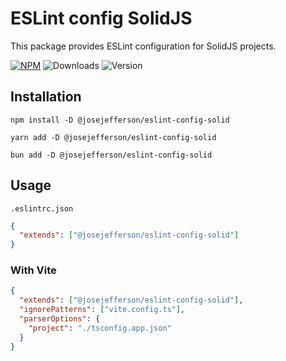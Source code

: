 # ESLint config SolidJS

This package provides ESLint configuration for SolidJS projects.

[![NPM](https://img.shields.io/badge/NPM-%23CB3837.svg?style=for-the-badge&logo=npm&logoColor=white)](https://www.npmjs.com/package/@josejefferson/eslint-config-solid)
![Downloads](https://img.shields.io/npm/dm/@josejefferson/eslint-config-solid?style=for-the-badge)
![Version](https://img.shields.io/npm/v/@josejefferson/eslint-config-solid?style=for-the-badge&label=Version)

## Installation

```fish
npm install -D @josejefferson/eslint-config-solid

yarn add -D @josejefferson/eslint-config-solid

bun add -D @josejefferson/eslint-config-solid
```

## Usage

`.eslintrc.json`

```json
{
  "extends": ["@josejefferson/eslint-config-solid"]
}
```

### With Vite

```json
{
  "extends": ["@josejefferson/eslint-config-solid"],
  "ignorePatterns": ["vite.config.ts"],
  "parserOptions": {
    "project": "./tsconfig.app.json"
  }
}
```
